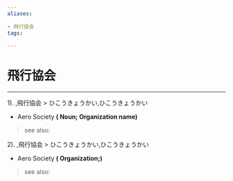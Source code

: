 ```yaml
---
aliases:
    
- 飛行協会
tags:
    
---
```


# 飛行協会
---
1).
,飛行協会 > ひこうきょうかい,ひこうきょうかい

- Aero Society
**( Noun; Organization name)**
> see also: 
            
2).
,飛行協会 > ひこうきょうかい,ひこうきょうかい

- Aero Society
**( Organization;)**
> see also: 
            